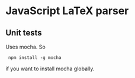 # JavaScript LaTeX parser

## Unit tests

Uses mocha.
So

``` npm install -g mocha```

if you want to install mocha globally.